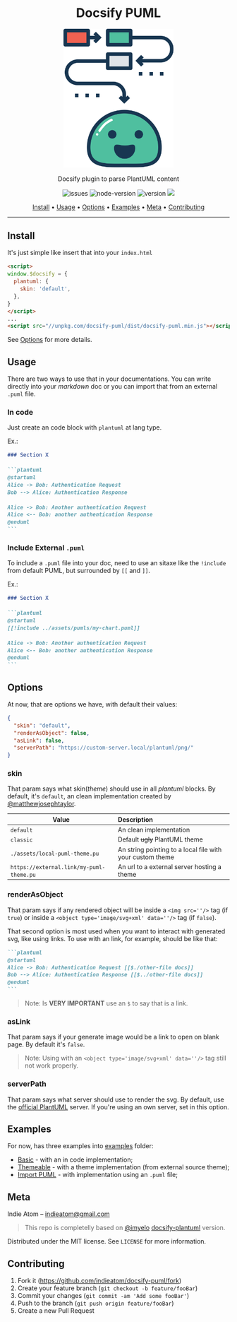 <h1 align="center">Docsify PUML</h1>

<p align="center">
    <img alt="logo" src="./docs/_media/logo.svg" width="250">
</p>

<p align="center">Docsify plugin to parse PlantUML content</p>
<p align="center">
  <img src="https://badgen.net/github/issues/indieatom/docsify-puml?style=for-the-badge" alt="issues"/>
  <img src="https://badgen.net/npm/node/docsify-puml?style=for-the-badge" alt="node-version"/>
  <img src="https://badgen.net/npm/v/docsify-puml?style=for-the-badge" alt="version"/>
  <img src="https://badgen.net/badgesize/normal/https/unpkg.com/docsify-puml/dist/docsify-puml.min.js?style=for-the-badge" /
</p>

<p align="center">
 <a href="#install">Install</a> •
 <a href="#usage">Usage</a> •
 <a href="#options">Options</a> • 
 <a href="#examples">Examples</a> • 
 <a href="#meta">Meta</a> •
 <a href="#contributing">Contributing</a>
</p>

---

## Install
It's just simple like insert that into your `index.html`

```html
<script>
window.$docsify = {
  plantuml: {
    skin: 'default',
  },
}
</script>
...
<script src="//unpkg.com/docsify-puml/dist/docsify-puml.min.js"></script>
```

See [Options](#options) for more details.

## Usage

There are two ways to use that in your documentations. You can write directly into your *markdown* doc or you can import that from an external `.puml` file. 

### In code

Just create an code block with `plantuml` at lang type.

Ex.:

````markdown
### Section X

```plantuml
@startuml
Alice -> Bob: Authentication Request
Bob --> Alice: Authentication Response

Alice -> Bob: Another authentication Request
Alice <-- Bob: another authentication Response
@enduml
```
````

### Include External `.puml`

To include a `.puml` file into your doc, need to use an sitaxe like the `!include` from default PUML, but surrounded by `[[` and `]]`.

Ex.:

````markdown
### Section X

```plantuml
@startuml
[[!include ../assets/pumls/my-chart.puml]]

Alice -> Bob: Another authentication Request
Alice <-- Bob: another authentication Response
@enduml
```
````

## Options

At now, that are options we have, with default their values:

```json
{
  "skin": "default",
  "renderAsObject": false,
  "asLink": false,
  "serverPath": "https://custom-server.local/plantuml/png/"
}
```

### skin

That param says what skin(*theme*) should use in all *plantuml* blocks. By default, it's `default`, an clean implementation created by [@matthewjosephtaylor](https://github.com/matthewjosephtaylor).

| Value                                    | Description                                               |
| ---------------------------------------- | :-------------------------------------------------------- |
| `default`                                | An clean implementation                                   |
| `classic`                                | Default ~~ugly~~ PlantUML theme                           |
| `./assets/local-puml-theme.pu`           | An string pointing to a local file with your custom theme |
| `https://external.link/my-puml-theme.pu` | An url to a external server hosting a theme               |

### renderAsObject

That param says if any rendered object will be inside a `<img src=''/>` tag (if `true`) or inside a `<object type='image/svg+xml' data=''/>` tag (if `false`).

That second option is most used when you want to interact with generated svg, like using links. To use with an link, for example, should be like that:

````markdown
```plantuml
@startuml
Alice -> Bob: Authentication Request [[$./other-file docs]]
Bob --> Alice: Authentication Response [[$../other-file docs]]
@enduml
```
````

> Note: Is **VERY IMPORTANT** use an `$` to say that is a link.

### asLink

That param says if your generate image would be a link to open on blank page. By default it's `false`.

> Note: Using with an `<object type='image/svg+xml' data=''/>` tag still not work properly.

### serverPath

That param says what server should use to render the svg. By default, use the [official PlantUML](https://www.plantuml.com/plantuml/svg/) server. If you're using an own server, set in this option. 

## Examples

For now, has three examples into [examples](./examples) folder:

- [Basic](./examples/basic) - with an in code implementation;
- [Themeable](./examples/themeable) - with a theme implementation (from external source theme);
- [Import PUML](./examples/import-pumls) - with implementation using an `.puml` file;

## Meta

Indie Atom – indieatom@gmail.com

> This repo is completelly based on [@imyelo](https://github.com/imyelo) [docsify-plantuml](https://github.com/imyelo/docsify-plantuml) version.

Distributed under the MIT license. See `LICENSE` for more information.

## Contributing

1. Fork it (<https://github.com/indieatom/docsify-puml/fork>)
2. Create your feature branch (`git checkout -b feature/fooBar`)
3. Commit your changes (`git commit -am 'Add some fooBar'`)
4. Push to the branch (`git push origin feature/fooBar`)
5. Create a new Pull Request
